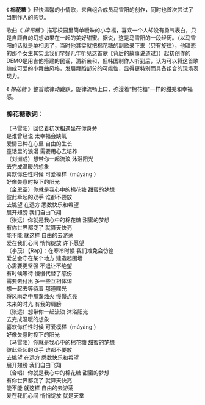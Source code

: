 

《 **棉花糖** 》轻快温馨的小情歌，来自组合成员马雪阳的创作，同时也首次尝试了当制作人的感觉。

歌曲《 _棉花糖_
》描写校园里简单暧昧的小幸福，喜欢一个人却没有勇气表白，只是自顾自的幻想如果在一起的美好甜蜜。据说，这是马雪阳的一段经历。（以马雪阳的话就是单相思了，当时他其实就把棉花糖的副歌录下来（只有旋律），他暗恋的那个女生其实比我们早好几年听见这首歌【背后的故事说道过】）起初创作的DEMO是用吉他搭建的民谣，清新亲和，但韩国制作人听到后，认为可以将这首歌编成可爱的小舞曲风格，发展舞蹈部分的可能性，显得更特别而具备组合的现场表现力。

《 _棉花糖_ 》整首歌律动跳跃，旋律流畅上口，弥漫着“棉花糖”一样的甜美和幸福感。

### 棉花糖歌词：

（马雪阳）回忆着初次相遇坐在你身旁  
是谁曾经说 太幸福会缺氧  
爱情已种在心里 自由的生长  
童话里的浪漫 需要用心去培养  
（刘洲成）想带你一起流浪 沐浴阳光  
去完成温暖的想象  
喜欢你任性时候 可爱模样（múyàng ）  
好像失意时投下的阳光  
（金恩圣）你就是我心中的棉花糖 甜蜜的梦想  
彼此牵起的双手 谁都不要放  
去眺望 在远方 悉数快乐和希望  
展开翅膀 我们自由飞翔  
（张远）你就是我心中的棉花糖 甜蜜的梦想  
有你世界都变了 就算天快亮  
能不能 就这样 自由的去游荡  
爱在我们心间 悄悄绽放 许下愿望  
（李茂）【Rap】：在寒冷时候 我们难免会彷徨  
爱总会守在某个地方 建造起围墙  
心需要更坚强 不退让不绝望  
有时候等待 慢慢代替了感伤  
需要去付出 多一些互相体谅  
想一起去等待着 那道曙光  
将风雨之中那盏烛火 慢慢点亮  
未来的时光 有我的肩膀  
（张远）想带你一起流浪 沐浴阳光  
去完成温暖的想象  
喜欢你任性时候 可爱模样（múyàng ）  
好像失意时投下的阳光  
（马雪阳）你就是我心中的棉花糖 甜蜜的梦想  
彼此牵起的双手 谁都不要放  
去眺望 在远方 悉数快乐和希望  
展开翅膀 我们自由飞翔  
（合唱）你就是我心中的棉花糖 甜蜜的梦想  
有你世界都变了 就算天快亮  
能不能 就这样 自由的去游荡  
爱在我们心间 悄悄绽放 就是天堂

